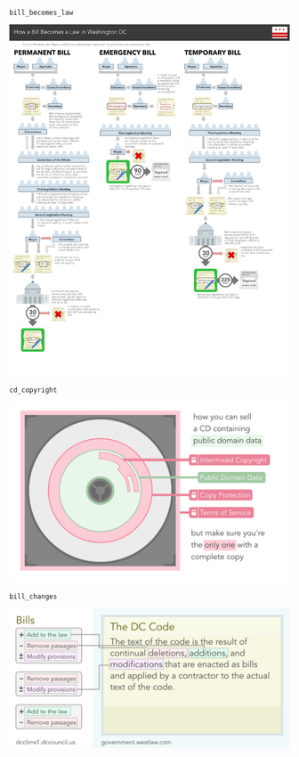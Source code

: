 `bill_becomes_law`

![](bill_becomes_law.png)

`cd_copyright`

![](cd_copyright.png)

`bill_changes`

![](bill_changes.png)

